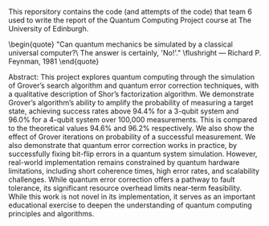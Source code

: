 This reporsitory contains the code (and attempts of the code) that team 6 used to write the report of the Quantum Computing Project course at The University of Edinburgh.

\begin{quote}
    "Can quantum mechanics be simulated by a classical universal computer?\\
    The answer is certainly, 'No!'."
    \flushright — Richard P. Feynman, 1981
\end{quote}

Abstract: This project explores quantum computing through the simulation of Grover’s search algorithm and quantum error correction techniques, with a qualitative description of Shor’s factorization algorithm. We demonstrate Grover’s algorithm’s ability to amplify the probability of measuring a target state, achieving success rates above 94.4\% for a 3-qubit system and 96.0\% for a 4-qubit system over 100,000 measurements. This is compared to the theoretical values 94.6\% and 96.2\% respectively. We also show the effect of Grover iterations on probability of a successful measurement. We also demonstrate that quantum error correction works in practice, by successfully fixing bit-flip errors in a quantum system simulation. However, real-world implementation remains constrained by quantum hardware limitations, including short coherence times, high error rates, and scalability challenges. While quantum error correction offers a pathway to fault tolerance, its significant resource overhead limits near-term feasibility. While this work is not novel in its implementation, it serves as an important educational exercise to deepen the understanding of quantum computing principles and algorithms.
